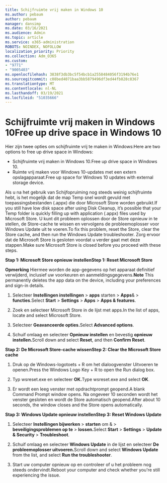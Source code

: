 ```yaml
---
title: Schijfruimte vrij maken in Windows 10
ms.author: pebaum
author: pebaum
manager: dansimp
ms.date: 03/16/2021
ms.audience: Admin
ms.topic: article
ms.service: o365-administration
ROBOTS: NOINDEX, NOFOLLOW
localization_priority: Priority
ms.collection: Adm_O365
ms.custom:
- "9771"
- "9005403"
ms.openlocfilehash: 3838f3db3bc5f54bcb1a2558484056f3194b76e1
ms.sourcegitcommit: c08bed4071baa3bb5879496df3ed44fb828c8367
ms.translationtype: MT
ms.contentlocale: nl-NL
ms.lasthandoff: 03/19/2021
ms.locfileid: "51035666"
---
```

# <a name="free-up-drive-space-in-windows-10"></a><span data-ttu-id="a7849-102">Schijfruimte vrij maken in Windows 10</span><span class="sxs-lookup"><span data-stu-id="a7849-102">Free up drive space in Windows 10</span></span>

<span data-ttu-id="a7849-103">Hier zijn twee opties om schijfruimte vrij te maken in Windows:</span><span class="sxs-lookup"><span data-stu-id="a7849-103">Here are two options to free up drive space in Windows:</span></span>

- <span data-ttu-id="a7849-104">Schijfruimte vrij maken in Windows 10.</span><span class="sxs-lookup"><span data-stu-id="a7849-104">Free up drive space in Windows 10.</span></span>
- <span data-ttu-id="a7849-105">Ruimte vrij maken voor Windows 10-updates met een extern opslagapparaat.</span><span class="sxs-lookup"><span data-stu-id="a7849-105">Free up space for Windows 10 updates with external storage device.</span></span>

<span data-ttu-id="a7849-106">Als u na het gebruik van Schijfopruiming nog steeds weinig schijfruimte hebt, is het mogelijk dat de map Temp snel wordt gevuld met toepassingsbestanden (.appx) die door Microsoft Store worden gebruikt.</span><span class="sxs-lookup"><span data-stu-id="a7849-106">If you still have low disk space after using Disk Cleanup, it’s possible that your Temp folder is quickly filling up with application (.appx) files used by Microsoft Store.</span></span> <span data-ttu-id="a7849-107">U kunt dit probleem oplossen door de Store opnieuw in te stellen, de Store-cache te wissen en vervolgens de probleemoplosser voor Windows Update uit te voeren.</span><span class="sxs-lookup"><span data-stu-id="a7849-107">To fix this problem, reset the Store, clear the Store cache, and then run the Windows Update troubleshooter.</span></span> <span data-ttu-id="a7849-108">Zorg ervoor dat de Microsoft Store is gesloten voordat u verder gaat met deze stappen.</span><span class="sxs-lookup"><span data-stu-id="a7849-108">Make sure Microsoft Store is closed before you proceed with these steps.</span></span>

<span data-ttu-id="a7849-109">**Stap 1: Microsoft Store opnieuw instellen**</span><span class="sxs-lookup"><span data-stu-id="a7849-109">**Step 1: Reset Microsoft Store**</span></span>

<span data-ttu-id="a7849-110">**Opmerking** Hiermee worden de app-gegevens op het apparaat definitief verwijderd, inclusief uw voorkeuren en aanmeldingsgegevens.</span><span class="sxs-lookup"><span data-stu-id="a7849-110">**Note** This permanently deletes the app data on the device, including your preferences and sign-in details.</span></span>

1. <span data-ttu-id="a7849-111">Selecteer **Instellingen instellingen**  >  **apps** starten  >  **Apps**&  >  **functies**.</span><span class="sxs-lookup"><span data-stu-id="a7849-111">Select **Start** > **Settings** > **Apps** > **Apps & features**.</span></span>

1. <span data-ttu-id="a7849-112">Zoek en selecteer Microsoft Store in de lijst met apps.</span><span class="sxs-lookup"><span data-stu-id="a7849-112">In the list of apps, locate and select Microsoft Store.</span></span>

1. <span data-ttu-id="a7849-113">Selecteer **Geavanceerde opties.**</span><span class="sxs-lookup"><span data-stu-id="a7849-113">Select **Advanced options**.</span></span>

1. <span data-ttu-id="a7849-114">Schuif omlaag en selecteer **Opnieuw instellen** en bevestig **opnieuw instellen.**</span><span class="sxs-lookup"><span data-stu-id="a7849-114">Scroll down and select **Reset**, and then **Confirm Reset**.</span></span>

<span data-ttu-id="a7849-115">**Stap 2: De Microsoft Store-cache wissen**</span><span class="sxs-lookup"><span data-stu-id="a7849-115">**Step 2: Clear the Microsoft Store cache**</span></span>

1. <span data-ttu-id="a7849-116">Druk op de Windows-logotoets + R om het dialoogvenster Uitvoeren te openen.</span><span class="sxs-lookup"><span data-stu-id="a7849-116">Press the Windows Logo Key + R to open the Run dialog box.</span></span>

1. <span data-ttu-id="a7849-117">Typ wsreset.exe en selecteer **OK.**</span><span class="sxs-lookup"><span data-stu-id="a7849-117">Type wsreset.exe and select **OK**.</span></span>

1. <span data-ttu-id="a7849-118">Er wordt een leeg venster met opdrachtprompt geopend.</span><span class="sxs-lookup"><span data-stu-id="a7849-118">A blank Command Prompt window opens.</span></span> <span data-ttu-id="a7849-119">Na ongeveer 10 seconden wordt het venster gesloten en wordt de Store automatisch geopend.</span><span class="sxs-lookup"><span data-stu-id="a7849-119">After about 10 seconds, the window closes and the Store opens automatically.</span></span>

<span data-ttu-id="a7849-120">**Stap 3: Windows Update opnieuw instellen**</span><span class="sxs-lookup"><span data-stu-id="a7849-120">**Step 3: Reset Windows Update**</span></span>

1. <span data-ttu-id="a7849-121">Selecteer **Instellingen bijwerken**  >  **starten** om &  >  **beveiligingsproblemen op te**  >  **lossen.**</span><span class="sxs-lookup"><span data-stu-id="a7849-121">Select **Start** > **Settings** > **Update & Security** > **Troubleshoot**.</span></span>

1. <span data-ttu-id="a7849-122">Schuif omlaag en selecteer **Windows Update** in de lijst en selecteer **De probleemoplosser uitvoeren.**</span><span class="sxs-lookup"><span data-stu-id="a7849-122">Scroll down and select **Windows Update** from the list, and select **Run the troubleshooter**.</span></span>

1. <span data-ttu-id="a7849-123">Start uw computer opnieuw op en controleer of u het probleem nog steeds ondervindt.</span><span class="sxs-lookup"><span data-stu-id="a7849-123">Reboot your computer and check whether you're still experiencing the issue.</span></span>

